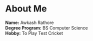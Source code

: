 # About Me

**Name:** Awkash Rathore  
**Degree Program:** BS Computer Science  
**Hobby:** To Play Test Cricket
